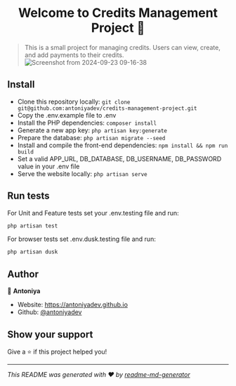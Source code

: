 <h1 align="center">Welcome to Credits Management Project 👋</h1>
<p>
</p>

> This is a small project for managing credits. Users can view, create, and add payments to their credits.
![Screenshot from 2024-09-23 09-16-38](https://github.com/user-attachments/assets/38c1e1c1-04ad-4176-900e-ab5087b4fa68)


## Install

- Clone this repository locally: ```git clone git@github.com:antoniyadev/credits-management-project.git```
- Copy the .env.example file to .env
- Install the PHP dependencies: ```composer install```
- Generate a new app key: ```php artisan key:generate```
- Prepare the database: ```php artisan migrate --seed```
- Install and compile the front-end dependencies: ```npm install && npm run build```
- Set a valid APP_URL, DB_DATABASE, DB_USERNAME, DB_PASSWORD value in your .env file
- Serve the website locally: ```php artisan serve```

## Run tests

For Unit and Feature tests set your .env.testing file and run:
```sh
php artisan test
```

For browser tests set .env.dusk.testing file and run:
```sh
php artisan dusk
```

## Author

👤 **Antoniya**

* Website: https://antoniyadev.github.io
* Github: [@antoniyadev](https://github.com/antoniyadev)

## Show your support

Give a ⭐️ if this project helped you!

***
_This README was generated with ❤️ by [readme-md-generator](https://github.com/kefranabg/readme-md-generator)_
